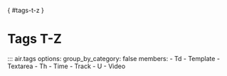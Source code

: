 [](){ #tags-t-z }

# Tags T-Z

::: air.tags
    options:
      group_by_category: false
      members:
        - Td
        - Template
        - Textarea
        - Th
        - Time
        - Track
        - U
        - Video 